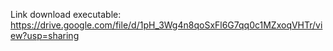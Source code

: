 Link download executable:
https://drive.google.com/file/d/1pH_3Wg4n8qoSxFl6G7qq0c1MZxoqVHTr/view?usp=sharing
